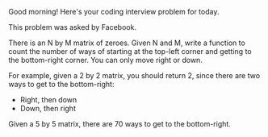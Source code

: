 Good morning! Here's your coding interview problem for today.This problem was asked by Facebook.There is an N by M matrix of zeroes. Given N and M, write a function to countthe number of ways of starting at the top-left corner and getting to thebottom-right corner. You can only move right or down.For example, given a 2 by 2 matrix, you should return 2, since there are twoways to get to the bottom-right: * Right, then down * Down, then rightGiven a 5 by 5 matrix, there are 70 ways to get to the bottom-right.